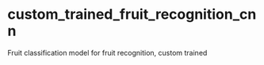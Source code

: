 # custom_trained_fruit_recognition_cnn
Fruit classification model for fruit recognition, custom trained
